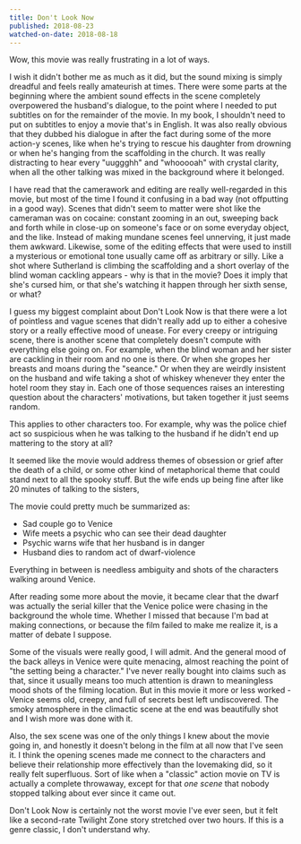 ```yaml
---
title: Don't Look Now
published: 2018-08-23
watched-on-date: 2018-08-18
---
```


Wow, this movie was really frustrating in a lot of ways.

I wish it didn't bother me as much as it did, but the sound mixing is simply dreadful and feels really amateurish at times. There were some parts at the beginning where the ambient sound effects in the scene completely overpowered the husband's dialogue, to the point where I needed to put subtitles on for the remainder of the movie. In my book, I shouldn't need to put on subtitles to enjoy a movie that's in English. It was also really obvious that they dubbed his dialogue in after the fact during some of the more action-y scenes, like when he's trying to rescue his daughter from drowning or when he's hanging from the scaffolding in the church. It was really distracting to hear every "uuggghh" and "whooooah" with crystal clarity, when all the other talking was mixed in the background where it belonged.

I have read that the camerawork and editing are really well-regarded in this movie, but most of the time I found it confusing in a bad way (not offputting in a good way). Scenes that didn't seem to matter were shot like the cameraman was on cocaine: constant zooming in an out, sweeping back and forth while in close-up on someone's face or on some everyday object, and the like. Instead of making mundane scenes feel unnerving, it just made them awkward. Likewise, some of the editing effects that were used to instill a mysterious or emotional tone usually came off as arbitrary or silly. Like a shot where Sutherland is climbing the scaffolding and a short overlay of the blind woman cackling appears - why is that in the movie? Does it imply that she's cursed him, or that she's watching it happen through her sixth sense, or what?

I guess my biggest complaint about Don't Look Now is that there were a lot of pointless and vague scenes that didn't really add up to either a cohesive story or a really effective mood of unease. For every creepy or intriguing scene, there is another scene that completely doesn't compute with everything else going on. For example, when the blind woman and her sister are cackling in their room and no one is there. Or when she gropes her breasts and moans during the "seance." Or when they are weirdly insistent on the husband and wife taking a shot of whiskey whenever they enter the hotel room they stay in. Each one of those sequences raises an interesting question about the characters' motivations, but taken together it just seems random.

This applies to other characters too. For example, why was the police chief act so suspicious when he was talking to the husband if he didn't end up mattering to the story at all?

It seemed like the movie would address themes of obsession or grief after the death of a child, or some other kind of metaphorical theme that could stand next to all the spooky stuff. But the wife ends up being fine after like 20 minutes of talking to the sisters,

The movie could pretty much be summarized as:

*    Sad couple go to Venice
*    Wife meets a psychic who can see their dead daughter
*    Psychic warns wife that her husband is in danger
*    Husband dies to random act of dwarf-violence

Everything in between is needless ambiguity and shots of the characters walking around Venice.

After reading some more about the movie, it became clear that the dwarf was actually the serial killer that the Venice police were chasing in the background the whole time. Whether I missed that because I'm bad at making connections, or because the film failed to make me realize it, is a matter of debate I suppose.

Some of the visuals were really good, I will admit. And the general mood of the back alleys in Venice were quite menacing, almost reaching the point of "the setting being a character." I've never really bought into claims such as that, since it usually means too much attention is drawn to meaningless mood shots of the filming location. But in this movie it more or less worked - Venice seems old, creepy, and full of secrets best left undiscovered. The smoky atmosphere in the climactic scene at the end was beautifully shot and I wish more was done with it.

Also, the sex scene was one of the only things I knew about the movie going in, and honestly it doesn't belong in the film at all now that I've seen it. I think the opening scenes made me connect to the characters and believe their relationship more effectively than the lovemaking did, so it really felt superfluous. Sort of like when a "classic" action movie on TV is actually a complete throwaway, except for that *one scene* that nobody stopped talking about ever since it came out.

Don't Look Now is certainly not the worst movie I've ever seen, but it felt like a second-rate Twilight Zone story stretched over two hours. If this is a genre classic, I don't understand why.
